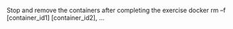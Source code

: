 Stop and remove the containers after completing the exercise
docker rm –f [container_id1] [container_id2], ...
